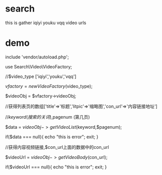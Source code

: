 # search
this is gather iqiyi youku vqq video urls

# demo
include 'vendor/autoload.php';

use Search\Video\VideoFactory;

//$video_type ['iqiyi','youku','vqq']

$vfactory = new VideoFactory($video_type);

$videoObj = $vfactory->videoObj;

//获得列表页的数组['title'=>'标题','litpic'=>'缩略图','con_url'=>'内容链接地址']

//$keyword (搜索的关词) ,$pagenum (第几页)

$data = $videoObj->getVideoList($keyword,$pagenum);

if($data === null){
    echo "this is error";
    exit;
}

//获得内容视频链接,$con_url上面的数据中的con_url

$videoUrl = $videoObj->getVideoBody($con_url);

if($videoUrl === null){
    echo "this is error";
    exit;
}





